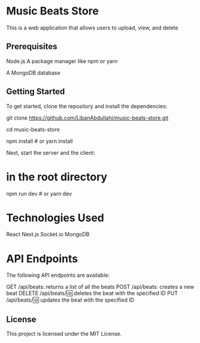 # Music Beats Store

This is a web application that allows users to upload, view, and delete

## Prerequisites

Node.js
A package manager like npm or yarn


A MongoDB database

## Getting Started

To get started, clone the repository and install the dependencies:

git clone https://github.com/LibanAbdullahi/music-beats-store.git

cd music-beats-store

npm install # or yarn install

Next, start the server and the client:

# in the root directory

npm run dev # or yarn dev

# Technologies Used

React
Next.js
Socket.io
MongoDB

# API Endpoints

The following API endpoints are available:

GET /api/beats: returns a list of all the beats
POST /api/beats: creates a new beat
DELETE /api/beats/:id: deletes the beat with the specified ID
PUT /api/beats/:id: updates the beat with the specified ID

## License

This project is licensed under the MIT License.
